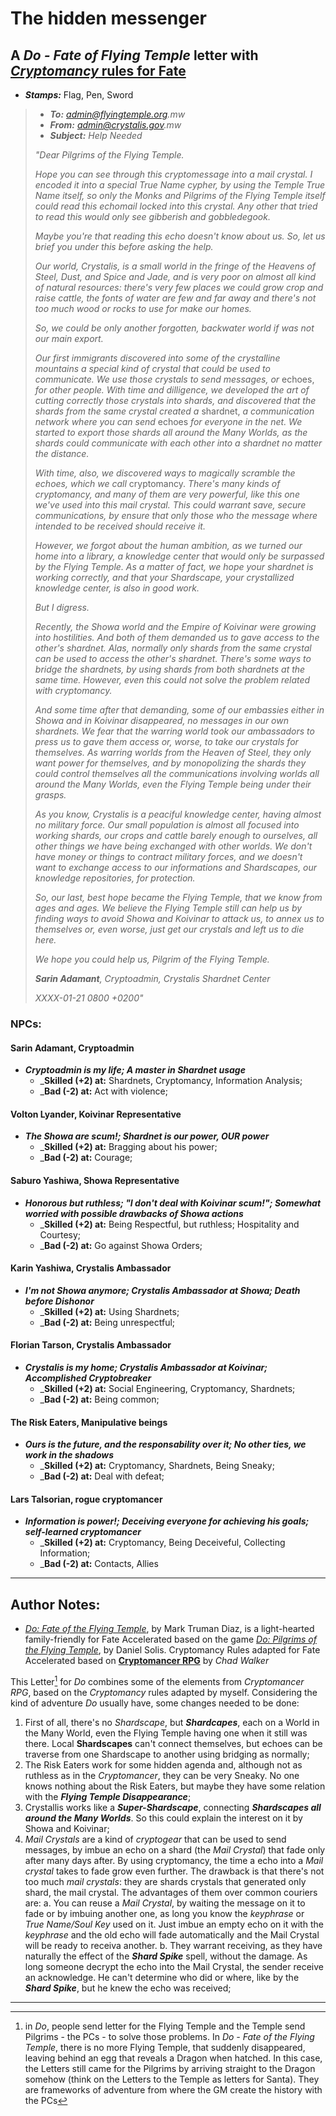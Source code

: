 # The hidden messenger

## A _Do - Fate of Flying Temple_ letter with [_Cryptomancy_ rules for Fate](README.md)

+ ___Stamps:___ Flag, Pen, Sword

> + _**To:** admin@flyingtemple.org.mw_
> + _**From:** admin@crystalis.gov.mw_
> + _**Subject:** Help Needed_
>
> _"Dear Pilgrims of the Flying Temple._
>
> _Hope you can see through this cryptomessage into a mail crystal. I encoded it into a special True Name cypher, by using the Temple True Name itself, so only the Monks and Pilgrims of the Flying Temple itself could read this echomail locked into this crystal. Any other that tried to read this would only see gibberish and gobbledegook._
>
> _Maybe you're that reading this echo doesn't know about us. So, let us brief you under this before asking the help._
>
> _Our world, Crystalis, is a small world in the fringe of the Heavens of Steel, Dust, and Spice and Jade, and is very poor on almost all kind of natural resources: there's very few places we could grow crop and raise cattle, the fonts of water are few and far away and there's not too much wood or rocks to use for make our homes._
>
> _So, we could be only another forgotten, backwater world if was not our main export._
>
> _Our first immigrants discovered into some of the crystalline mountains a special kind of crystal that could be used to communicate. We use those crystals to send messages, or_ echoes, _for other people. With time and dilligence, we developed the art of cutting correctly those crystals into shards, and discovered that the shards from the same crystal created a_ shardnet, _a communication network where you can send_ echoes _for everyone in the net. We started to export those shards all around the Many Worlds, as the shards could communicate with each other into a shardnet no matter the distance._
>
> _With time, also, we discovered ways to magically scramble the echoes, which we call_ cryptomancy. _There's many kinds of cryptomancy, and many of them are very powerful, like this one we've used into this mail crystal. This could warrant save, secure communications, by ensure that only those who the message where intended to be received should receive it._
>
> _However, we forgot about the human ambition, as we turned our home into a library, a knowledge center that would only be surpassed by the Flying Temple. As a matter of fact, we hope your shardnet is working correctly, and that your Shardscape, your crystallized knowledge center, is also in good work._
>
> _But I digress._
>
> _Recently, the Showa world and the Empire of Koivinar were growing into hostilities. And both of them demanded us to gave access to the other's shardnet. Alas, normally only shards from the same crystal can be used to access the other's shardnet. There's some ways to bridge the shardnets, by using shards from both shardnets at the same time. However, even this could not solve the problem related with cryptomancy._
>
> _And some time after that demanding, some of our embassies either in Showa and in Koivinar disappeared, no messages in our own shardnets. We fear that the warring world took our ambassadors to press us to gave them access or, worse, to take our crystals for themselves. As warring worlds from the Heaven of Steel, they only want power for themselves, and by monopolizing the shards they could control themselves all the communications involving worlds all around the Many Worlds, even the Flying Temple being under their grasps._
>
> _As you know, Crystalis is a peaciful knowledge center, having almost no military force. Our small population is almost all focused into working shards, our crops and cattle barely enough to ourselves, all other things we have being exchanged with other worlds. We don't have money or things to contract military forces, and we doesn't want to exchange access to our informations and Shardscapes, our knowledge repositories, for protection._
>
> _So, our last, best hope became the Flying Temple, that we know from ages and ages. We believe the Flying Temple still can help us by finding ways to avoid Showa and Koivinar to attack us, to annex us to themselves or, even worse, just get our crystals and left us to die here._
>
> _We hope you could help us, Pilgrim of the Flying Temple._
>
> _**Sarin Adamant**, Cryptoadmin, Crystalis Shardnet Center_
>
> _XXXX-01-21 0800 +0200"_

### NPCs:

#### Sarin Adamant, Cryptoadmin

+ ___Cryptoadmin is my life; A master in Shardnet usage___
   + _**Skilled (+2) at:** Shardnets, Cryptomancy, Information Analysis;
   + _**Bad (-2) at:** Act with violence;

#### Volton Lyander, Koivinar Representative

+ ___The Showa are scum!; Shardnet is our power, OUR power___
   + _**Skilled (+2) at:** Bragging about his power;
   + _**Bad (-2) at:** Courage;
   
#### Saburo Yashiwa, Showa Representative

+ ___Honorous but ruthless; "I don't deal with Koivinar scum!"; Somewhat worried with possible drawbacks of Showa actions___
   + _**Skilled (+2) at:** Being Respectful, but ruthless; Hospitality and Courtesy;
   + _**Bad (-2) at:** Go against Showa Orders;

#### Karin Yashiwa, Crystalis Ambassador

+ ___I'm not Showa anymore; Crystalis Ambassador at Showa; Death before Dishonor___
   + _**Skilled (+2) at:** Using Shardnets;
   + _**Bad (-2) at:** Being unrespectful;

#### Florian Tarson, Crystalis Ambassador

+ ___Crystalis is my home; Crystalis Ambassador at Koivinar; Accomplished Cryptobreaker___
   + _**Skilled (+2) at:** Social Engineering, Cryptomancy, Shardnets;
   + _**Bad (-2) at:** Being common;

#### The Risk Eaters, Manipulative beings

+ ___Ours is the future, and the responsability over it; No other ties, we work in the shadows___
   + _**Skilled (+2) at:** Cryptomancy, Shardnets, Being Sneaky;
   + _**Bad (-2) at:** Deal with defeat;

#### Lars Talsorian, rogue cryptomancer

+ ___Information is power!; Deceiving everyone for achieving his goals; self-learned cryptomancer___
   + _**Skilled (+2) at:** Cryptomancy, Being Deceiveful, Collecting Information;
   + _**Bad (-2) at:** Contacts, Allies
   
---

## Author Notes:

+ [_Do: Fate of the Flying Temple_](http://www.evilhat.com/home/do-fate-of-the-flying-temple/), by Mark Truman Diaz, is a light-hearted family-friendly for Fate Accelerated based on the game [_Do: Pilgrims of the Flying Temple_](http://www.evilhat.com/home/do-pilgrims-of-the-flying-temple/), by Daniel Solis. Cryptomancy Rules adapted for Fate Accelerated based on [**Cryptomancer RPG**](http://cryptorpg.com/) by _Chad Walker_

This Letter[^1] for _Do_ combines some of the elements from _Cryptomancer RPG_, based on the _Cryptomancy_ rules adapted by myself. Considering the kind of adventure _Do_ usually have, some changes needed to be done:

1. First of all, there's no _Shardscape_, but _**Shardcapes**_, each on a World in the Many World, even the Flying Temple having one when it still was there. Local **Shardscapes** can't connect themselves, but echoes can be traverse from one Shardscape to another using bridging as normally;
2. The Risk Eaters work for some hidden agenda and, although not as ruthless as in the _Cryptomancer_, they can be very Sneaky. No one knows nothing about the Risk Eaters, but maybe they have some relation with the ___Flying Temple Disappearance___;
3. Crystallis works like a ___Super-Shardscape___, connecting ___Shardscapes all around the Many Worlds___. So this could explain the interest on it by Showa and Koivinar;
4. _Mail Crystals_ are a kind of _cryptogear_ that can be used to send messages, by imbue an echo on a shard (the _Mail Crystal_) that fade only after many days after. By using cryptomancy, the time a echo into a _Mail crystal_ takes to fade grow even further. The drawback is that there's not too much _mail crystals_: they are shards crystals that generated only shard, the mail crystal. The advantages of them over common couriers are:
    a. You can reuse a _Mail Crystal_, by waiting the message on it to fade or by imbuing another one, as long you know the _keyphrase_ or _True Name/Soul Key_ used on it. Just imbue an empty echo on it with the _keyphrase_ and the old echo will fade automatically and the Mail Crystal will be ready to receiva another.
    b. They warrant receiving, as they have naturally the effect of the ___Shard Spike___ spell, without the damage. As long someone decrypt the echo into the Mail Crystal, the sender receive an acknowledge. He can't determine who did or where, like by the ___Shard Spike___, but he knew the echo was received;

---

[^1]: in _Do_, people send letter for the Flying Temple and the Temple send Pilgrims - the PCs - to solve those problems. In _Do - Fate of the Flying Temple_, there is no more Flying Temple, that suddenly disappeared, leaving behind an egg that reveals a Dragon when hatched. In this case, the Letters still came for the Pilgrims by arriving straight to the Dragon somehow (think on the Letters to the Temple as letters for Santa). They are frameworks of adventure from where the GM create the history with the PCs
